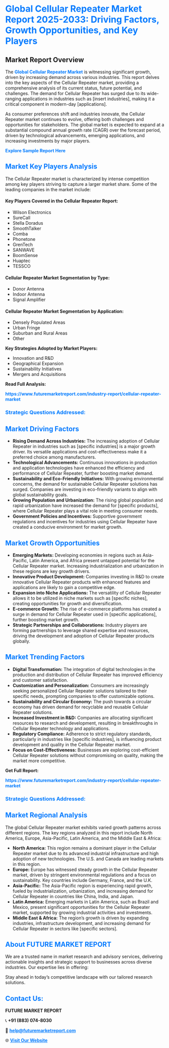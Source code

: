 <h1 style="color: #007BFF;">Global Cellular Repeater Market Report 2025-2033: Driving Factors, Growth Opportunities, and Key Players</h1>

<section id="overview">
<h2>Market Report Overview</h2>
<p>The <a href="https://www.futuremarketreport.com/industry-report/cellular-repeater-market" style="color: #007BFF; text-decoration: none;"><strong>Global Cellular Repeater Market</strong></a> is witnessing significant growth, driven by increasing demand across various industries. This report delves into the key aspects of the Cellular Repeater market, providing a comprehensive analysis of its current status, future potential, and challenges. The demand for Cellular Repeater has surged due to its wide-ranging applications in industries such as [insert industries], making it a critical component in modern-day [applications].</p>
<p>As consumer preferences shift and industries innovate, the Cellular Repeater market continues to evolve, offering both challenges and opportunities for stakeholders. The global market is expected to expand at a substantial compound annual growth rate (CAGR) over the forecast period, driven by technological advancements, emerging applications, and increasing investments by major players.</p>
</section>

<section id="overview">
<p><a href="https://www.futuremarketreport.com/request-sample/reportId=58627" style="color: #007BFF; text-decoration: none;"><strong>Explore Sample Report Here</strong></a></p>
</section>

<section id="key-players">
<h2 style="color: #007BFF;">Market Key Players Analysis</h2>
<p>The Cellular Repeater market is characterized by intense competition among key players striving to capture a larger market share. Some of the leading companies in the market include:</p>
<h4>Key Players Covered in the Cellular Repeater Report:</h4>
<ul><li>Wilson Electronics</li><li>SureCall</li><li>Stella Doradus</li><li>SmoothTalker</li><li>Comba</li><li>Phonetone</li><li>GrenTech</li><li>SANWAVE</li><li>BoomSense</li><li>Huaptec</li><li>TESSCO</li></ul>
<h4>Cellular Repeater Market Segmentation by Type:</h4>
<ul><li>Donor Antenna</li><li>Indoor Antenna</li><li>Signal Amplifier</li></ul>

<h4>Cellular Repeater Market Segmentation by Application:</h4>
<ul><li>Densely Populated Areas</li><li>Urban Fringe</li><li>Suburban and Rural Areas</li><li>Other</li></ul>
<p><strong>Key Strategies Adopted by Market Players:</strong></p>
<ul>
<li>Innovation and R&D</li>
<li>Geographical Expansion</li>
<li>Sustainability Initiatives</li>
<li>Mergers and Acquisitions</li>
</ul>
</section>

<section>
<p><strong>Read Full Analysis: </strong></p><a href="https://www.futuremarketreport.com/industry-report/cellular-repeater-market" style="color: #007BFF; text-decoration: none;"><strong>https://www.futuremarketreport.com/industry-report/cellular-repeater-market</strong></a>
<h3 style="color: #007BFF;">Strategic Questions Addressed:</h3>
</section>

<section id="driving-factors">
<h2 style="color: #007BFF;">Market Driving Factors</h2>
<ul>
<li><strong>Rising Demand Across Industries:</strong> The increasing adoption of Cellular Repeater in industries such as [specific industries] is a major growth driver. Its versatile applications and cost-effectiveness make it a preferred choice among manufacturers.</li>
<li><strong>Technological Advancements:</strong> Continuous innovations in production and application technologies have enhanced the efficiency and performance of Cellular Repeater, further boosting market demand.</li>
<li><strong>Sustainability and Eco-Friendly Initiatives:</strong> With growing environmental concerns, the demand for sustainable Cellular Repeater solutions has surged. Companies are investing in eco-friendly variants to align with global sustainability goals.</li>
<li><strong>Growing Population and Urbanization:</strong> The rising global population and rapid urbanization have increased the demand for [specific products], where Cellular Repeater plays a vital role in meeting consumer needs.</li>
<li><strong>Government Policies and Incentives:</strong> Supportive government regulations and incentives for industries using Cellular Repeater have created a conducive environment for market growth.</li>
</ul>
</section>

<section id="growth-opportunities">
<h2 style="color: #007BFF;">Market Growth Opportunities</h2>
<ul>
<li><strong>Emerging Markets:</strong> Developing economies in regions such as Asia-Pacific, Latin America, and Africa present untapped potential for the Cellular Repeater market. Increasing industrialization and urbanization in these regions are key growth drivers.</li>
<li><strong>Innovative Product Development:</strong> Companies investing in R&D to create innovative Cellular Repeater products with enhanced features and applications are likely to gain a competitive edge.</li>
<li><strong>Expansion into Niche Applications:</strong> The versatility of Cellular Repeater allows it to be utilized in niche markets such as [specific niches], creating opportunities for growth and diversification.</li>
<li><strong>E-commerce Growth:</strong> The rise of e-commerce platforms has created a surge in demand for Cellular Repeater used in [specific applications], further boosting market growth.</li>
<li><strong>Strategic Partnerships and Collaborations:</strong> Industry players are forming partnerships to leverage shared expertise and resources, driving the development and adoption of Cellular Repeater products globally.</li>
</ul>
</section>

<section id="trending-factors">
<h2 style="color: #007BFF;">Market Trending Factors</h2>
<ul>
<li><strong>Digital Transformation:</strong> The integration of digital technologies in the production and distribution of Cellular Repeater has improved efficiency and customer satisfaction.</li>
<li><strong>Customization and Personalization:</strong> Consumers are increasingly seeking personalized Cellular Repeater solutions tailored to their specific needs, prompting companies to offer customizable options.</li>
<li><strong>Sustainability and Circular Economy:</strong> The push towards a circular economy has driven demand for recyclable and reusable Cellular Repeater solutions.</li>
<li><strong>Increased Investment in R&D:</strong> Companies are allocating significant resources to research and development, resulting in breakthroughs in Cellular Repeater technology and applications.</li>
<li><strong>Regulatory Compliance:</strong> Adherence to strict regulatory standards, particularly in industries like [specific industries], is influencing product development and quality in the Cellular Repeater market.</li>
<li><strong>Focus on Cost-Effectiveness:</strong> Businesses are exploring cost-efficient Cellular Repeater solutions without compromising on quality, making the market more competitive.</li>
</ul>
</section>

<section>
<p><strong>Get Full Report: </strong></p><a href="https://www.futuremarketreport.com/industry-report/cellular-repeater-market" style="color: #007BFF; text-decoration: none;"><strong>https://www.futuremarketreport.com/industry-report/cellular-repeater-market</strong></a>
<h3 style="color: #007BFF;">Strategic Questions Addressed:</h3>
</section>


<section id="regional-analysis">
<h2 style="color: #007BFF;">Market Regional Analysis</h2>
<p>The global Cellular Repeater market exhibits varied growth patterns across different regions. The key regions analyzed in this report include North America, Europe, Asia-Pacific, Latin America, and the Middle East & Africa:</p>
<ul>
<li><strong>North America:</strong> This region remains a dominant player in the Cellular Repeater market due to its advanced industrial infrastructure and high adoption of new technologies. The U.S. and Canada are leading markets in this region.</li>
<li><strong>Europe:</strong> Europe has witnessed steady growth in the Cellular Repeater market, driven by stringent environmental regulations and a focus on sustainability. Key countries include Germany, France, and the U.K.</li>
<li><strong>Asia-Pacific:</strong> The Asia-Pacific region is experiencing rapid growth, fueled by industrialization, urbanization, and increasing demand for Cellular Repeater in countries like China, India, and Japan.</li>
<li><strong>Latin America:</strong> Emerging markets in Latin America, such as Brazil and Mexico, present significant opportunities for the Cellular Repeater market, supported by growing industrial activities and investments.</li>
<li><strong>Middle East & Africa:</strong> The region’s growth is driven by expanding industries, infrastructure development, and increasing demand for Cellular Repeater in sectors like [specific sectors].</li>
</ul>
</section>

<footer>
<h2 style="color: #007BFF;">About FUTURE MARKET REPORT</h2>
<p>We are a trusted name in market research and advisory services, delivering actionable insights and strategic support to businesses across diverse industries. Our expertise lies in offering:</p>

<p>Stay ahead in today’s competitive landscape with our tailored research solutions.</p>

<h2 style="color: #007BFF;">Contact Us:</h2>
<p><strong>FUTURE MARKET REPORT</strong></p>
<p>📞 <strong>+91 (883) 074-8030</strong></p>
<p>📧 <strong><a href="mailto:help@futuremarketreport.com" style="color: #007BFF;">help@futuremarketreport.com</a></strong></p>
<p>🌐 <strong><a href="https://www.futuremarketreport.com/" style="color: #007BFF;">Visit Our Website</a></strong></p>
</footer>